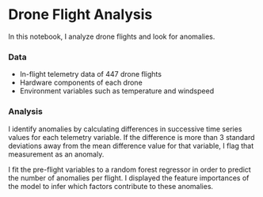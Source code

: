 # Drone Flight Analysis

In this notebook, I analyze drone flights and look for anomalies.  

### Data

* In-flight telemetry data of 447 drone flights
* Hardware components of each drone
* Environment variables such as temperature and windspeed

### Analysis

I identify anomalies by calculating differences in successive time series values for each telemetry variable. If the difference is more than 3 standard deviations away from the mean difference value for that variable, I flag that measurement as an anomaly.

I fit the pre-flight variables to a random forest regressor in order to predict the number of anomalies per flight. I displayed the feature importances of the model to infer which factors contribute to these anomalies.
